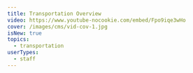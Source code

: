 ```yaml
---
title: Transportation Overview
video: https://www.youtube-nocookie.com/embed/Fpo9iqe3wHo
cover: /images/cms/vid-cov-1.jpg
isNew: true
topics:
  - transportation
userTypes:
  - staff
---
```

